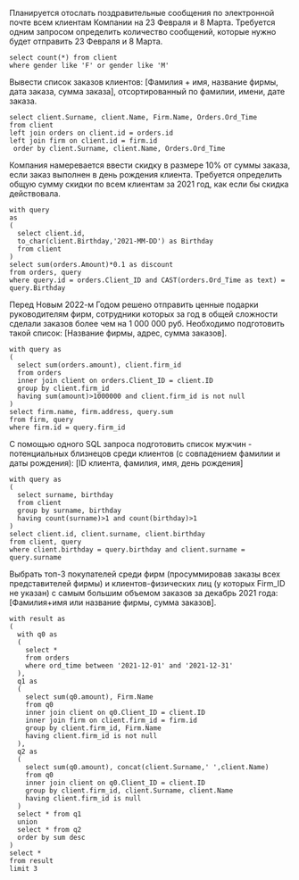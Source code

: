 

Планируется отослать поздравительные сообщения по электронной почте всем клиентам Компании на 23 Февраля и 8 Марта. Требуется одним запросом определить количество сообщений, которые нужно будет отправить 23 Февраля и 8 Марта.
```
select count(*) from client
where gender like 'F' or gender like 'M'
```
Вывести список заказов клиентов: [Фамилия + имя, название фирмы, дата заказа, сумма заказа],
отсортированный по фамилии, имени, дате заказа.
```
select client.Surname, client.Name, Firm.Name, Orders.Ord_Time
from client
left join orders on client.id = orders.id
left join firm on client.id = firm.id
 order by client.Surname, client.Name, Orders.Ord_Time
 ```
Компания намеревается ввести скидку в размере 10% от суммы заказа, если заказ выполнен в день
рождения клиента. Требуется определить общую сумму скидки по всем клиентам за 2021 год, как
если бы скидка действовала.
```
with query
as
(
  select client.id,
  to_char(client.Birthday,'2021-MM-DD') as Birthday
  from client
)
select sum(orders.Amount)*0.1 as discount
from orders, query
where query.id = orders.Client_ID and CAST(orders.Ord_Time as text) = query.Birthday
```
Перед Новым 2022-м Годом решено отправить ценные подарки руководителям фирм, сотрудники
которых за год в общей сложности сделали заказов более чем на 1 000 000 руб. Необходимо
подготовить такой список: [Название фирмы, адрес, сумма заказов].
```
with query as
(
  select sum(orders.amount), client.firm_id
  from orders
  inner join client on orders.Client_ID = client.ID
  group by client.firm_id
  having sum(amount)>1000000 and client.firm_id is not null
)
select firm.name, firm.address, query.sum
from firm, query
where firm.id = query.firm_id
```
С помощью одного SQL запроса подготовить список мужчин - потенциальных близнецов среди
клиентов (с совпадением фамилии и даты рождения): [ID клиента, фамилия, имя, день рождения]
```
with query as
(
  select surname, birthday
  from client
  group by surname, birthday
  having count(surname)>1 and count(birthday)>1
)
select client.id, client.surname, client.birthday
from client, query
where client.birthday = query.birthday and client.surname = query.surname
```
Выбрать топ-3 покупателей среди фирм (просуммировав заказы всех представителей фирмы) и
клиентов-физических лиц (у которых Firm_ID не указан) с самым большим объемом заказов за
декабрь 2021 года: [Фамилия+имя или название фирмы, сумма заказов].
```
with result as
(
  with q0 as
  (
    select *
    from orders
    where ord_time between '2021-12-01' and '2021-12-31'
  ),
  q1 as
  (
    select sum(q0.amount), Firm.Name
    from q0
    inner join client on q0.Client_ID = client.ID
    inner join firm on client.firm_id = firm.id
    group by client.firm_id, Firm.Name
    having client.firm_id is not null
  ),
  q2 as
  (
    select sum(q0.amount), concat(client.Surname,' ',client.Name)
    from q0
    inner join client on q0.Client_ID = client.ID
    group by client.firm_id, client.Surname, client.Name
    having client.firm_id is null
  )
  select * from q1
  union
  select * from q2
  order by sum desc
)
select *
from result
limit 3
```
